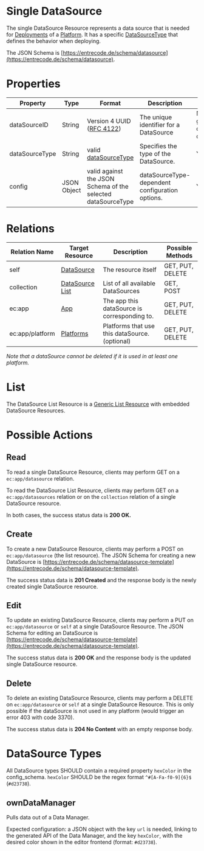 # Single DataSource

The single DataSource Resource represents a data source that is needed for [Deployments](./deployment/#list) of a [Platform](./platform/). 
It has a specific [DataSourceType](#datasource-types) that defines the behavior when deploying.

The JSON Schema is [https://entrecode.de/schema/datasource](https://entrecode.de/schema/datasource).

# Properties

| Property | Type | Format | Description | Writable |
|----------|------|--------|-------------|----------|
|dataSourceID| String | Version 4 UUID ([RFC 4122](http://tools.ietf.org/html/rfc4122))| The unique identifier for a DataSource | No. Gets generated on creation. |
|dataSourceType| String | valid [dataSourceType](#datasource-types) | Specifies the type of the DataSource. | Yes. |
|config| JSON Object | valid against the JSON Schema of the selected dataSourceType | dataSourceType-dependent configuration options. | Yes. |

# Relations

| Relation Name | Target Resource | Description |Possible Methods |
|---------------|-----------------|-------------|-----------------|
| self          | [DataSource](#)| The resource itself | GET, PUT, DELETE |
| collection    | [DataSource List](#list)| List of all available DataSources | GET, POST|
| ec:app | [App](./app/) | The app this dataSource is corresponding to. | GET, PUT, DELETE |
| ec:app/platform| [Platforms](./platform/) | Platforms that use this dataSource. (optional) | GET, PUT, DELETE |

*Note that a dataSource cannot be deleted if it is used in at least one platform.*

# List

The DataSource List Resource is a [Generic List Resource](/#generic-list-resources) with embedded DataSource Resources.

# Possible Actions

## Read

To read a single DataSource Resource, clients may perform GET on a `ec:app/datasource` relation.

To read the DataSource List Resource, clients may perform GET on a `ec:app/datasources` relation or on the `collection` relation of a single DataSource resource.

In both cases, the success status data is **200 OK.**

## Create

To create a new DataSource Resource, clients may perform a POST on `ec:app/datasource` (the list resource). The JSON Schema for creating a new DataSource is [https://entrecode.de/schema/datasource-template](https://entrecode.de/schema/datasource-template). 

The success status data is **201 Created** and the response body is the newly created single DataSource resource.

## Edit

To update an existing DataSource Resource, clients may perform a PUT on `ec:app/datasource` or `self` at a single DataSource Resource. The JSON Schema for editing an DataSource is [https://entrecode.de/schema/datasource-template](https://entrecode.de/schema/datasource-template). 

The success status data is **200 OK** and the response body is the updated single DataSource resource.

## Delete

To delete an existing DataSource Resource, clients may perform a DELETE on `ec:app/datasource` or `self` at a single DataSource Resource. This is only possible if the dataSource is not used in any platform (would trigger an error 403 with code 3370).

The success status data is **204 No Content** with an empty response body.


# DataSource Types
All DataSource types SHOULD contain a required property `hexColor` in the config_schema. `hexColor` SHOULD be the regex format `^#[A-Fa-f0-9]{6}$` (`#d23738`).

## ownDataManager

Pulls data out of a Data Manager.

Expected configuration: a JSON object with the key `url` is needed, linking to the generated API of the Data Manager, and the key `hexColor`, with the desired color shown in the editor frontend (format: `#d23738`).
